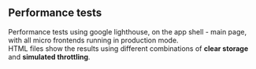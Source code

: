 ## Performance tests

Performance tests using google lighthouse, on the app shell - main page, with all micro frontends running in production mode.<br>
HTML files show the results using different combinations of <b>clear storage</b> and <b>simulated throttling</b>.